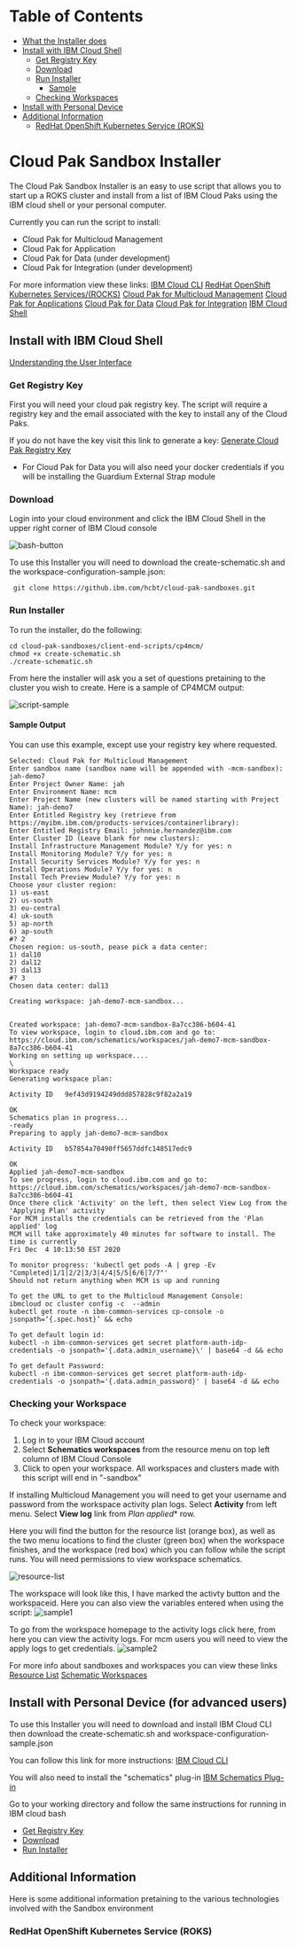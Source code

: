 
# Table of Contents

* [What the Installer does](#Cloud-Pak-Sandbox-Installer)
* [Install with IBM Cloud Shell](#install-with-ibm-cloud-shell)
  * [Get Registry Key](#get-registry-key)
  * [Download](#download)
  * [Run Installer](#run-installer)
    * [Sample](#Sample-Output)
  * [Checking Workspaces](#checking-workspaces)
* [Install with Personal Device](#Install-with-Personal_Device)
* [Additional Information](#additional-information)
  * [RedHat OpenShift Kubernetes Service (ROKS)](#redhat-openshift-kubernetes-service)

# Cloud Pak Sandbox Installer

The Cloud Pak Sandbox Installer is an easy to use script that allows you to start up a ROKS cluster and install from a list of IBM Cloud Paks using the IBM cloud shell or your personal computer.

Currently you can run the script to install:

* Cloud Pak for Multicloud Management
* Cloud Pak for Application
* Cloud Pak for Data (under development)
* Cloud Pak for Integration (under development)

For more information view these links:
[IBM Cloud CLI](https://cloud.ibm.com/docs/cli?topic=cli-install-ibmcloud-cli)
[RedHat OpenShift Kubernetes Services/(ROCKS)](https://developer.ibm.com/recipes/tutorials/planning-redhat-openshift-deployment-on-ibm-cloud/)
[Cloud Pak for Multicloud Management](https://www.ibm.com/cloud/cloud-pak-for-management)
[Cloud Pak for Applications](https://www.ibm.com/cloud/cloud-pak-for-applications)
[Cloud Pak for Data](https://www.ibm.com/products/cloud-pak-for-data)
[Cloud Pak for Integration](https://www.ibm.com/cloud/cloud-pak-for-integration)
[IBM Cloud Shell](https://www.ibm.com/cloud/cloud-shell)

## Install with IBM Cloud Shell

[Understanding the User Interface](https://cloud.ibm.com/docs/overview?topic=overview-ui)

### Get Registry Key

First you will need your cloud pak registry key. The script will require a registry key and the email associated with the key to install any of the Cloud Paks.

If you do not have the key visit this link to generate a key:
[Generate Cloud Pak Registry Key](https://myibm.ibm.com/products-services/containerlibrary)

* For Cloud Pak for Data you will also need your docker credentials if you will be installing the Guardium External Strap module

### Download

Login into your cloud environment and click the IBM Cloud Shell in the upper right corner of IBM Cloud console

![bash-button](https://github.com/ibm-hcbt/cloud-pak-sandboxes/blob/master/installer/samples/bash-symbol.png)

To use this Installer you will need to download the create-schematic.sh and the workspace-configuration-sample.json:

     git clone https://github.ibm.com/hcbt/cloud-pak-sandboxes.git

### Run Installer

To run the installer, do the following:

    cd cloud-pak-sandboxes/client-end-scripts/cp4mcm/
    chmod +x create-schematic.sh
    ./create-schematic.sh

From here the installer will ask you a set of questions pretaining to the cluster you wish to create. Here is a sample of CP4MCM output:

![script-sample](https://github.com/ibm-hcbt/cloud-pak-sandboxes/blob/master/installer/samples/sample-script.png)

#### Sample Output

You can use this example, except use your registry key where requested.

    Selected: Cloud Pak for Multicloud Management
    Enter sandbox name (sandbox name will be appended with -mcm-sandbox): jah-demo7
    Enter Project Owner Name: jah
    Enter Environment Name: mcm
    Enter Project Name (new clusters will be named starting with Project Name): jah-demo7
    Enter Entitled Registry key (retrieve from https://myibm.ibm.com/products-services/containerlibrary):  
    Enter Entitled Registry Email: johnnie.hernandez@ibm.com
    Enter Cluster ID (Leave blank for new clusters): 
    Install Infrastructure Management Module? Y/y for yes: n
    Install Monitoring Module? Y/y for yes: n
    Install Security Services Module? Y/y for yes: n
    Install Operations Module? Y/y for yes: n
    Install Tech Preview Module? Y/y for yes: n
    Choose your cluster region: 
    1) us-east
    2) us-south
    3) eu-central
    4) uk-south
    5) ap-north
    6) ap-south
    #? 2
    Chosen region: us-south, pease pick a data center:
    1) dal10
    2) dal12
    3) dal13
    #? 3
    Chosen data center: dal13

    Creating workspace: jah-demo7-mcm-sandbox...


    Created workspace: jah-demo7-mcm-sandbox-8a7cc386-b604-41
    To view workspace, login to cloud.ibm.com and go to: https://cloud.ibm.com/schematics/workspaces/jah-demo7-mcm-sandbox-8a7cc386-b604-41
    Working on setting up workspace....
    \
    Workspace ready
    Generating workspace plan:
                    
    Activity ID   9ef43d9194249ddd857828c9f82a2a19   
                    
    OK
    Schematics plan in progress...
    -ready
    Preparing to apply jah-demo7-mcm-sandbox
                    
    Activity ID   b57854a70490ff5657ddfc148517edc9   
                    
    OK
    Applied jah-demo7-mcm-sandbox
    To see progress, login to cloud.ibm.com and go to: https://cloud.ibm.com/schematics/workspaces/jah-demo7-mcm-sandbox-8a7cc386-b604-41
    Once there click 'Activity' on the left, then select View Log from the 'Applying Plan' activity
    For MCM installs the credentials can be retrieved from the 'Plan applied' log
    MCM will take approximately 40 minutes for software to install. The time is currently
    Fri Dec  4 10:13:50 EST 2020

    To monitor progress: 'kubectl get pods -A | grep -Ev "Completed|1/1|2/2|3/3|4/4|5/5|6/6|7/7"'
    Should not return anything when MCM is up and running

    To get the URL to get to the Multicloud Management Console:
    ibmcloud oc cluster config -c  --admin
    kubectl get route -n ibm-common-services cp-console -o jsonpath=‘{.spec.host}’ && echo

    To get default login id:
    kubectl -n ibm-common-services get secret platform-auth-idp-credentials -o jsonpath='{.data.admin_username}\' | base64 -d && echo

    To get default Password:
    kubectl -n ibm-common-services get secret platform-auth-idp-credentials -o jsonpath='{.data.admin_password}' | base64 -d && echo
    
### Checking your Workspace

To check your workspace:

1. Log in to your IBM Cloud account
2. Select **Schematics workspaces** from the resource menu on top left column of IBM Cloud Console
3. Click to open your workspace. All workspaces and clusters made with this script will end in "-sandbox"

If installing Multicloud Management you will need to get your username and password from the workspace activity plan logs. Select **Activity** from left menu.  Select **View log** link from *Plan applied** row.

Here you will find the button for the resource list (orange box), as well as the two menu locations to find the cluster (green box) when the workspace finishes, and the workspace (red box) which you can follow while the script runs.  You will need permissions to view workspace schematics.

![resource-list](https://github.com/ibm-hcbt/cloud-pak-sandboxes/blob/master/installer/samples/resource-list.png)

The workspace will look like this, I have marked the activty button and the workspaceid. Here you can also view the variables entered when using the script:
![sample1](https://github.com/ibm-hcbt/cloud-pak-sandboxes/blob/master/installer/samples/activity-location.png)

To go from the workspace homepage to the activity logs click here, from here you can view the activity logs. For mcm users you will need to view the apply logs to get credentials.
![sample2](https://github.com/ibm-hcbt/cloud-pak-sandboxes/blob/master/installer/samples/activity-log.png)

For more info about sandboxes and workspaces you can view these links
[Resource List](https://cloud.ibm.com/docs/overview?topic=overview-ui)
[Schematic Workspaces](http://github.com)

## Install with Personal Device (for advanced users)

To use this Installer you will need to download and install IBM Cloud CLI then download the create-schematic.sh and workspace-configuration-sample.json

You can follow this link for more instructions:
[IBM Cloud CLI](https://cloud.ibm.com/docs/cli?topic=cli-install-ibmcloud-cli)

You will also need to install the "schematics" plug-in
[IBM Schematics Plug-in](https://cloud.ibm.com/docs/schematics?topic=schematics-setup-cli)

Go to your working directory and follow the same instructions for running in IBM cloud bash

* [Get Registry Key](#get-registry-key)
* [Download](#download)
* [Run Installer](#run-installer)

## Additional Information

Here is some additional information pretaining to the various technologies involved with the Sandbox environment

### RedHat OpenShift Kubernetes Service (ROKS)
